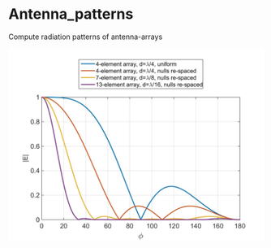 # Antenna_patterns
Compute radiation patterns of antenna-arrays


![example1](figs/Radiation_pattern.jpg)
